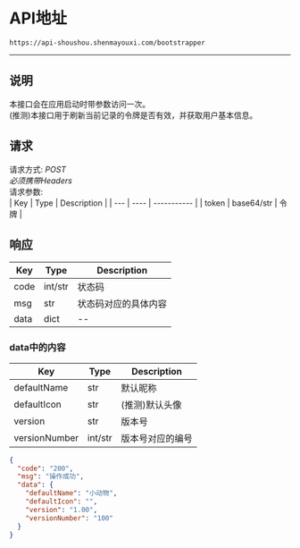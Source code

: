 # API地址

    https://api-shoushou.shenmayouxi.com/bootstrapper  

-----
## 说明
本接口会在应用启动时带参数访问一次。  
(推测)本接口用于刷新当前记录的令牌是否有效，并获取用户基本信息。  

## 请求
请求方式: *POST*  
*必须携带Headers*  
请求参数:  
| Key | Type | Description |
| --- | ---- | ----------- |
| token | base64/str | 令牌 |

## 响应

| Key | Type | Description |
| --- | ---- | ----------- |
| code | int/str | 状态码 |
| msg | str | 状态码对应的具体内容 |
| data | dict | -- |

### data中的内容

| Key | Type | Description |
| --- | ---- | ----------- |
| defaultName | str | 默认昵称 |
| defaultIcon | str | (推测)默认头像 |
| version | str | 版本号 |
| versionNumber| int/str | 版本号对应的编号 |

```json
{
  "code": "200",
  "msg": "操作成功",
  "data": {
    "defaultName": "小动物",
    "defaultIcon": "",
    "version": "1.00",
    "versionNumber": "100"
  }
}
```
